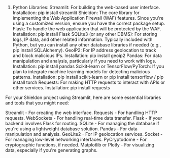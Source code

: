 1. Python Libraries:
Streamlit: For building the web-based user interface.
Installation: pip install streamlit
Shieldon: The core library for implementing the Web Application Firewall (WAF) features.
Since you're using a customized version, ensure you have the correct package setup.
Flask: To handle the web application that will be protected by the WAF.
Installation: pip install Flask
SQLite3 (or any other DBMS): For storing logs, IP data, and other related information.
Typically included with Python, but you can install any other database libraries if needed (e.g., pip install SQLAlchemy).
GeoIP2: For IP address geolocation to track and block malicious IPs.
Installation: pip install geoip2
Pandas: For data manipulation and analysis, particularly if you need to work with logs.
Installation: pip install pandas
Scikit-learn or TensorFlow/PyTorch: If you plan to integrate machine learning models for detecting malicious patterns.
Installation: pip install scikit-learn or pip install tensorflow / pip install torch
Requests: For making HTTP requests to interact with APIs or other services.
Installation: pip install requests

For your Shieldon project using Streamlit, here are some essential libraries and tools that you might need:

Streamlit - For creating the web interface.
Requests - For handling HTTP requests.
WebSockets - For handling real-time data transfer.
Flask - If your backend involves Flask for routing.
SQLite - For managing the database if you're using a lightweight database solution.
Pandas - For data manipulation and analysis.
GeoLite2 - For IP geolocation services.
Socket - For managing low-level networking interfaces.
PyCryptodome - For cryptographic functions, if needed.
Matplotlib or Plotly - For visualizing data, especially if you're generating graphs.

